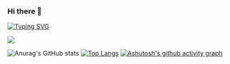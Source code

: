 ### Hi there 👋

<!--
**xxqwq/xxqwq** is a ✨ _special_ ✨ repository because its `README.md` (this file) appears on your GitHub profile.

Here are some ideas to get you started:

- 🔭 I’m currently working on ...
- 🌱 I’m currently learning ...
- 👯 I’m looking to collaborate on ...
- 🤔 I’m looking for help with ...
- 💬 Ask me about ...
- 📫 How to reach me: ...
- 😄 Pronouns: ...
- ⚡ Fun fact: ...
-->
<a href="https://git.io/typing-svg"><img src="https://readme-typing-svg.herokuapp.com?font=Fira+Code&weight=500&duration=1000&pause=2000&color=4C3FF7&center=%E9%94%99%E8%AF%AF%E7%9A%84&vCenter=%E9%94%99%E8%AF%AF%E7%9A%84&multiline=true&width=435&height=60&lines=%E4%BD%A0%E5%A5%BD%EF%BC%8C%E6%88%91%E6%98%AF%E4%B8%80%E5%90%8D%E5%9C%A8%E6%A0%A1%E5%89%8D%E7%AB%AF%E5%AD%A6%E4%B9%A0%E8%80%85;%E7%9B%AE%E5%89%8D%E5%B0%B1%E8%AF%BB%E4%BA%8E%E4%B8%AD%E5%9B%BD%E7%9F%BF%E4%B8%9A%E5%A4%A7%E5%AD%A6" alt="Typing SVG" /></a>

<img src="https://img.shields.io/badge/dynamic/json?color=21DED8&label=Github&query=%24.data.totalSubs&suffix=followers&url=https%3A%2F%2Fapi.spencerwoo.com%2Fsubstats%2F%3Fsource%3Dgithub%26queryKey%3Dxxqwq">
</p>

![Anurag's GitHub stats](https://github-readme-stats.vercel.app/api?username=xxqwq&show_icons=true&theme=radical)
[![Top Langs](https://github-readme-stats.vercel.app/api/top-langs/?username=xxqwq)](https://github.com/anuraghazra/github-readme-stats)
[![Ashutosh's github activity graph](https://github-readme-activity-graph.vercel.app/graph?username=xxwqw)](https://github.com/xxwqw/github-readme-activity-graph)
